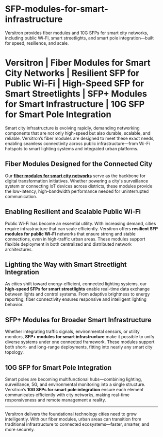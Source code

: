# SFP-modules-for-smart-infrastructure
Versitron provides fiber modules and 10G SFPs for smart city networks, including public Wi-Fi, smart streetlights, and smart pole integration—built for speed, resilience, and scale.

# Versitron | Fiber Modules for Smart City Networks | Resilient SFP for Public Wi-Fi | High-Speed SFP for Smart Streetlights | SFP+ Modules for Smart Infrastructure | 10G SFP for Smart Pole Integration

Smart city infrastructure is evolving rapidly, demanding networking components that are not only high-speed but also durable, scalable, and reliable. Versitron’s fiber modules are designed to meet these exact needs, enabling seamless connectivity across public infrastructure—from Wi-Fi hotspots to smart lighting systems and integrated urban platforms.

## Fiber Modules Designed for the Connected City

Our [**fiber modules for smart city networks**](https://www.versitron.com/collections/10gb-sfp-modules) serve as the backbone for digital transformation initiatives. Whether powering a city's surveillance system or connecting IoT devices across districts, these modules provide the low-latency, high-bandwidth performance needed for uninterrupted communication.

## Enabling Resilient and Scalable Public Wi-Fi

Public Wi-Fi has become an essential utility. With increasing demand, cities require infrastructure that can scale efficiently. Versitron offers **resilient SFP modules for public Wi-Fi** networks that ensure strong and stable connections, even in high-traffic urban areas. These modules support flexible deployment in both centralized and distributed network architectures.

## Lighting the Way with Smart Streetlight Integration

As cities shift toward energy-efficient, connected lighting systems, our **high-speed SFPs for smart streetlights** enable real-time data exchange between lights and control systems. From adaptive brightness to energy reporting, fiber connectivity ensures responsive and intelligent lighting behavior.

## SFP+ Modules for Broader Smart Infrastructure

Whether integrating traffic signals, environmental sensors, or utility monitors, **SFP+ modules for smart infrastructure** make it possible to unify diverse systems under one connected framework. These modules support both short- and long-range deployments, fitting into nearly any smart city topology.

## 10G SFP for Smart Pole Integration

Smart poles are becoming multifunctional hubs—combining lighting, surveillance, 5G, and environmental monitoring into a single structure. Versitron’s **10G SFPs for smart pole integration** ensure each element communicates efficiently with city networks, making real-time responsiveness and remote management a reality.

---

Versitron delivers the foundational technology cities need to grow intelligently. With our fiber modules, urban areas can transition from traditional infrastructure to connected ecosystems—faster, smarter, and more securely.
